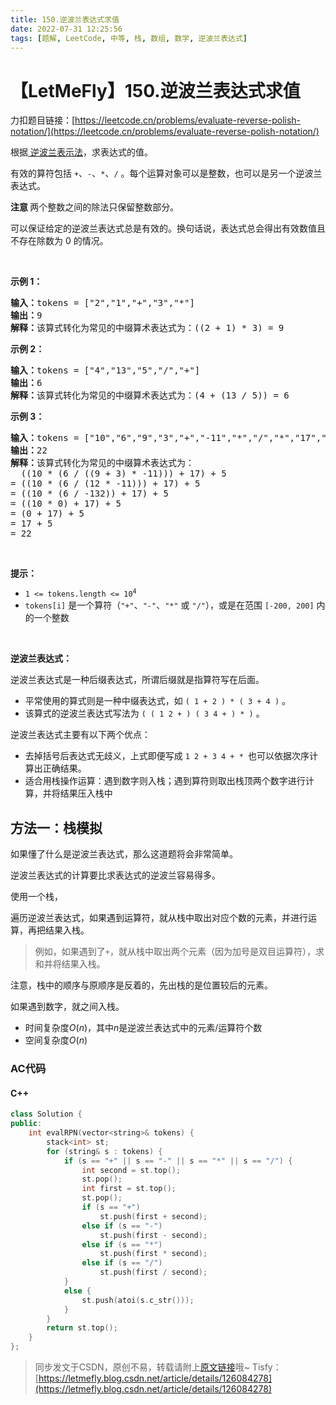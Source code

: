 ```yaml
---
title: 150.逆波兰表达式求值
date: 2022-07-31 12:25:56
tags: [题解, LeetCode, 中等, 栈, 数组, 数学, 逆波兰表达式]
---
```


# 【LetMeFly】150.逆波兰表达式求值

力扣题目链接：[https://leetcode.cn/problems/evaluate-reverse-polish-notation/](https://leetcode.cn/problems/evaluate-reverse-polish-notation/)

<p>根据<a href="https://baike.baidu.com/item/%E9%80%86%E6%B3%A2%E5%85%B0%E5%BC%8F/128437" target="_blank"> 逆波兰表示法</a>，求表达式的值。</p>

<p>有效的算符包括&nbsp;<code>+</code>、<code>-</code>、<code>*</code>、<code>/</code>&nbsp;。每个运算对象可以是整数，也可以是另一个逆波兰表达式。</p>

<p><b>注意&nbsp;</b>两个整数之间的除法只保留整数部分。</p>

<p>可以保证给定的逆波兰表达式总是有效的。换句话说，表达式总会得出有效数值且不存在除数为 0 的情况。</p>

<p>&nbsp;</p>

<p><strong>示例&nbsp;1：</strong></p>

<pre>
<strong>输入：</strong>tokens = ["2","1","+","3","*"]
<strong>输出：</strong>9
<strong>解释：</strong>该算式转化为常见的中缀算术表达式为：((2 + 1) * 3) = 9
</pre>

<p><strong>示例&nbsp;2：</strong></p>

<pre>
<strong>输入：</strong>tokens = ["4","13","5","/","+"]
<strong>输出：</strong>6
<strong>解释：</strong>该算式转化为常见的中缀算术表达式为：(4 + (13 / 5)) = 6
</pre>

<p><strong>示例&nbsp;3：</strong></p>

<pre>
<strong>输入：</strong>tokens = ["10","6","9","3","+","-11","*","/","*","17","+","5","+"]
<strong>输出：</strong>22
<strong>解释：</strong>该算式转化为常见的中缀算术表达式为：
  ((10 * (6 / ((9 + 3) * -11))) + 17) + 5
= ((10 * (6 / (12 * -11))) + 17) + 5
= ((10 * (6 / -132)) + 17) + 5
= ((10 * 0) + 17) + 5
= (0 + 17) + 5
= 17 + 5
= 22</pre>

<p>&nbsp;</p>

<p><strong>提示：</strong></p>

<ul>
	<li><code>1 &lt;= tokens.length &lt;= 10<sup>4</sup></code></li>
	<li><code>tokens[i]</code>&nbsp;是一个算符（<code>"+"</code>、<code>"-"</code>、<code>"*"</code> 或 <code>"/"</code>），或是在范围 <code>[-200, 200]</code> 内的一个整数</li>
</ul>

<p>&nbsp;</p>

<p><strong>逆波兰表达式：</strong></p>

<p>逆波兰表达式是一种后缀表达式，所谓后缀就是指算符写在后面。</p>

<ul>
	<li>平常使用的算式则是一种中缀表达式，如 <code>( 1 + 2 ) * ( 3 + 4 )</code> 。</li>
	<li>该算式的逆波兰表达式写法为 <code>( ( 1 2 + ) ( 3 4 + ) * )</code> 。</li>
</ul>

<p>逆波兰表达式主要有以下两个优点：</p>

<ul>
	<li>去掉括号后表达式无歧义，上式即便写成 <code>1 2 + 3 4 + * </code>也可以依据次序计算出正确结果。</li>
	<li>适合用栈操作运算：遇到数字则入栈；遇到算符则取出栈顶两个数字进行计算，并将结果压入栈中</li>
</ul>


    
## 方法一：栈模拟

如果懂了什么是逆波兰表达式，那么这道题将会非常简单。

逆波兰表达式的计算要比求表达式的逆波兰容易得多。

使用一个栈，

遍历逆波兰表达式，如果遇到运算符，就从栈中取出对应个数的元素，并进行运算，再把结果入栈。

> 例如，如果遇到了```+```，就从栈中取出两个元素（因为加号是双目运算符），求和并将结果入栈。

注意，栈中的顺序与原顺序是反着的，先出栈的是位置较后的元素。

如果遇到数字，就之间入栈。

+ 时间复杂度$O(n)$，其中$n$是逆波兰表达式中的元素/运算符个数
+ 空间复杂度$O(n)$

### AC代码

#### C++

```cpp
class Solution {
public:
    int evalRPN(vector<string>& tokens) {
        stack<int> st;
        for (string& s : tokens) {
            if (s == "+" || s == "-" || s == "*" || s == "/") {
                int second = st.top();
                st.pop();
                int first = st.top();
                st.pop();
                if (s == "+")
                    st.push(first + second);
                else if (s == "-")
                    st.push(first - second);
                else if (s == "*")
                    st.push(first * second);
                else if (s == "/")
                    st.push(first / second);
            }
            else {
                st.push(atoi(s.c_str()));
            }
        }
        return st.top();
    }
};
```

> 同步发文于CSDN，原创不易，转载请附上[原文链接](https://blog.tisfy.eu.org/2022/07/31/LeetCode%200150.%E9%80%86%E6%B3%A2%E5%85%B0%E8%A1%A8%E8%BE%BE%E5%BC%8F%E6%B1%82%E5%80%BC/)哦~
> Tisfy：[https://letmefly.blog.csdn.net/article/details/126084278](https://letmefly.blog.csdn.net/article/details/126084278)

